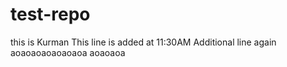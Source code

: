 # test-repo
this is Kurman
This line is added at 11:30AM
Additional line again
aoaoaoaoaoaoaoa
aoaoaoa
